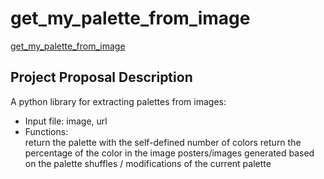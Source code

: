 # get_my_palette_from_image

[get_my_palette_from_image](https://github.com/ys3593/my-palette)

## Project Proposal Description

A python library for extracting palettes from images:

- Input file: image, url
- Functions:  
return the palette with the self-defined number of colors
return the percentage of the color in the image
posters/images generated based on the palette
shuffles / modifications of the current palette
